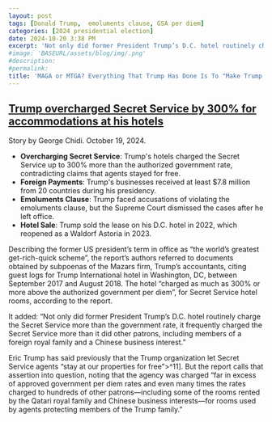 ```yaml
---
layout: post
tags: [Donald Trump,  emoluments clause, GSA per diem]
categories: [2024 presidential election]
date: 2024-10-20 3:38 PM
excerpt: 'Not only did former President Trump’s D.C. hotel routinely charge the Secret Service more than the government rate, it frequently charged the Secret Service more than it did other patrons, including members of a foreign royal family and a Chinese business interest.'
#image: 'BASEURL/assets/blog/img/.png'
#description:
#permalink:
title: 'MAGA or MTGA? Everything That Trump Has Done Is To "Make Trump Great Again!"'
---
```



## [Trump overcharged Secret Service by 300% for accommodations at his hotels](https://www.theguardian.com/us-news/2024/oct/18/trump-overcharge-secret-service-hotel)

Story by George Chidi. October 19, 2024.

- **Overcharging Secret Service**: Trump's hotels charged the Secret Service up to 300% more than the authorized government rate, contradicting claims that agents stayed for free.
- **Foreign Payments**: Trump's businesses received at least $7.8 million from 20 countries during his presidency.
- **Emoluments Clause**: Trump faced accusations of violating the emoluments clause, but the Supreme Court dismissed the cases after he left office.
- **Hotel Sale**: Trump sold the lease on his D.C. hotel in 2022, which reopened as a Waldorf Astoria in 2023.


Describing the former US president’s term in office as “the world’s greatest get-rich-quick scheme”, the report’s authors referred to documents obtained by subpoenas of the Mazars firm, Trump’s accountants, citing guest logs for Trump International hotel in Washington, DC, between September 2017 and August 2018.
The hotel “charged as much as 300% or more above the authorized government per diem”, for Secret Service hotel rooms, according to the report.

It added: “Not only did former President Trump’s D.C. hotel routinely charge the Secret Service more than the government rate, it frequently charged the Secret Service more than it did other patrons, including members of a foreign royal family and a Chinese business interest.”

Eric Trump has said previously that the Trump organization let Secret Service agents “stay at our properties for free”>^11]. But the report calls that assertion into question, noting that the agency was charged “far in excess of approved government per diem rates and even many times the rates charged to hundreds of other patrons—including some of the rooms rented by the Qatari royal family and Chinese business interests—for rooms used by agents protecting members of the Trump family.”

[^11]: @RalphHightower: That is total fucking bullshit!

